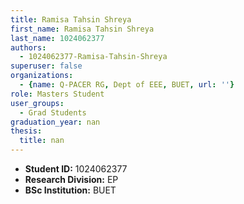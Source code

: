 ```yaml
---
title: Ramisa Tahsin Shreya
first_name: Ramisa Tahsin Shreya
last_name: 1024062377
authors:
  - 1024062377-Ramisa-Tahsin-Shreya
superuser: false
organizations:
  - {name: Q-PACER RG, Dept of EEE, BUET, url: ''}
role: Masters Student
user_groups:
  - Grad Students
graduation_year: nan
thesis:
  title: nan
---
```


* **Student ID:** 1024062377
* **Research Division:** EP
* **BSc Institution:** BUET

